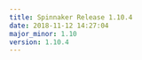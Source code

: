 ```yaml
---
title: Spinnaker Release 1.10.4
date: 2018-11-12 14:27:04
major_minor: 1.10
version: 1.10.4
---
```


<script src="https://gist.github.com/spinnaker-release/73dba039067da5fbae6ec0b97b97e2f4.js"/>
